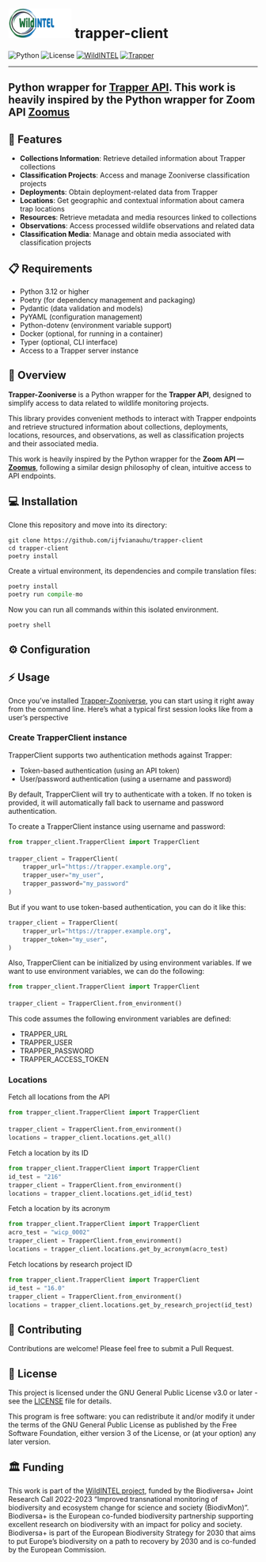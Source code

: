 # <img src="img/wildIntel_logo.webp" alt="Trapper Client Logo" height="60">  trapper-client

![Python](https://img.shields.io/badge/python-3.11-blue.svg)
![License](https://img.shields.io/badge/license-GPLv3-blue.svg)
[![WildINTEL](https://img.shields.io/badge/WildINTEL-v1.0-blue)](https://wildintel.eu/)
[![Trapper](https://img.shields.io/badge/Trapper-Server-green)](https://gitlab.com/trapper-project/trapper)

<hr>

## Python wrapper for [Trapper API]("https://gitlab.com/trapper-projec"). This work is heavily inspired by the Python wrapper for Zoom API [Zoomus](https://github.com/prschmid/zoomus)

## 🚀 Features

- **Collections Information**: Retrieve detailed information about Trapper collections
- **Classification Projects**: Access and manage Zooniverse classification projects
- **Deployments**: Obtain deployment-related data from Trapper
- **Locations**: Get geographic and contextual information about camera trap locations
- **Resources**: Retrieve metadata and media resources linked to collections
- **Observations**: Access processed wildlife observations and related data
- **Classification Media**: Manage and obtain media associated with classification projects

## 📋 Requirements

* Python 3.12 or higher  
* Poetry (for dependency management and packaging)  
* Pydantic (data validation and models) 
* PyYAML (configuration management)  
* Python-dotenv (environment variable support)
* Docker (optional, for running in a container)
* Typer (optional, CLI interface)  
* Access to a Trapper server instance

## 🧭 Overview

**Trapper-Zooniverse** is a Python wrapper for the **Trapper API**, designed to simplify access to data related to wildlife 
monitoring projects.  

This library provides convenient methods to interact with Trapper endpoints and retrieve structured information about 
collections, deployments, locations, resources, and observations, as well as classification projects and their 
associated media.  

This work is heavily inspired by the Python wrapper for the **Zoom API — [Zoomus](https://github.com/prschmid/zoomus)**, 
following a similar design philosophy of clean, intuitive access to API endpoints.

## 💻 Installation

Clone this repository and move into its directory:

```
git clone https://github.com/ijfvianauhu/trapper-client
cd trapper-client
poetry install
```

Create a virtual environment, its dependencies and compile translation files:

```python
poetry install
poetry run compile-mo
```

Now you can run all commands within this isolated environment.
```
poetry shell
```

## ⚙️ Configuration

## ⚡ Usage

Once you’ve installed [Trapper-Zooniverse](https://github.com/ijfvianauhu/trapper-client), you can start using it 
right away from the command line. Here’s what a typical first session looks like from a user’s perspective 

### Create TrapperClient instance

TrapperClient supports two authentication methods against Trapper:

* Token-based authentication (using an API token)
* User/password authentication (using a username and password)

By default, TrapperClient will try to authenticate with a token.  If no token is provided, it will automatically fall 
back to username and password authentication.

To create a TrapperClient instance using username and password:

```python
from trapper_client.TrapperClient import TrapperClient

trapper_client = TrapperClient(
    trapper_url="https://trapper.example.org",
    trapper_user="my_user",
    trapper_password="my_password"
)
```
But if you want to use token-based authentication, you can do it like this:

```python
trapper_client = TrapperClient(
    trapper_url="https://trapper.example.org",
    trapper_token="my_user",
)
```

Also, TrapperClient can be initialized by using environment variables. If we want to use environment variables, we can
do the following:

```python
from trapper_client.TrapperClient import TrapperClient

trapper_client = TrapperClient.from_environment()
```
This code assumes the following environment variables are defined:

* TRAPPER_URL
* TRAPPER_USER
* TRAPPER_PASSWORD
* TRAPPER_ACCESS_TOKEN

### Locations

Fetch all locations from the API

```python
from trapper_client.TrapperClient import TrapperClient

trapper_client = TrapperClient.from_environment()
locations = trapper_client.locations.get_all()
```

Fetch a location by its ID

```python
from trapper_client.TrapperClient import TrapperClient
id_test = "216"
trapper_client = TrapperClient.from_environment()
locations = trapper_client.locations.get_id(id_test)
```

Fetch a location by its acronym

```python
from trapper_client.TrapperClient import TrapperClient
acro_test = "wicp_0002"
trapper_client = TrapperClient.from_environment()
locations = trapper_client.locations.get_by_acronym(acro_test)   
```

Fetch locations by research project ID

```python
from trapper_client.TrapperClient import TrapperClient
id_test = "16.0"
trapper_client = TrapperClient.from_environment()
locations = trapper_client.locations.get_by_research_project(id_test)   
```

## 🤝 Contributing

Contributions are welcome! Please feel free to submit a Pull Request.

## 📝 License

This project is licensed under the GNU General Public License v3.0 or later - see the [LICENSE](LICENSE) file for details.

This program is free software: you can redistribute it and/or modify it under the terms of the GNU General Public License as published by the Free Software Foundation, either version 3 of the License, or (at your option) any later version.


## 🏛️ Funding

This work is part of the [WildINTEL project](https://wildintel.eu/), funded by the Biodiversa+ Joint Research Call 2022-2023 “Improved
transnational monitoring of biodiversity and ecosystem change for science and society (BiodivMon)”. Biodiversa+ is the 
European co-funded biodiversity partnership supporting excellent research on biodiversity with an impact for policy and
society. Biodiversa+ is part of the European Biodiversity Strategy for 2030 that aims to put Europe’s biodiversity on a
path to recovery by 2030 and is co-funded by the European Commission. 